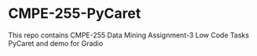 # CMPE-255-PyCaret
This repo contains CMPE-255 Data Mining Assignment-3 Low Code Tasks PyCaret and demo for Gradio

